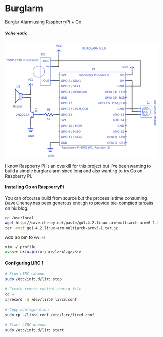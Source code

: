 Burglarm
========

Burglar Alarm using RaspberryPi + Go

##### Schematic

![Burglarm Schematic](schematic.png)

I know Raspberry Pi is an overkill for this project but I've been wanting to build a simple burglar alarm since long and also wanting to try Go on Raspberry Pi.

#### Installing Go on RaspberryPi

You can ofcourse build from source but the process is time consuming. Dave Cheney has been generous enough to provide pre-compiled tarballs on his blog.

```sh
cd /usr/local
wget http://dave.cheney.net/paste/go1.4.2.linux-arm~multiarch-armv6-1.tar.gz
tar -xvzf go1.4.2.linux-arm~multiarch-armv6-1.tar.gz
```

Add Go bin to PATH

```sh
vim ~/.profile
export PATH=$PATH:/usr/local/go/bin
```

#### Configuring LIRC [1]

```sh
# Stop LIRC daemon
sudo /etc/init.d/lirc stop

# Create remote control config file
cd ~
irrecord -d /dev/lirc0 lircd.conf

# Copy configuration
sudo cp ~/lircd.conf /etc/lirc/lircd.conf

# Start LIRC daemon
sudo /etc/init.d/lirc start
```

[1]: http://alexba.in/blog/2013/01/06/setting-up-lirc-on-the-raspberrypi/


